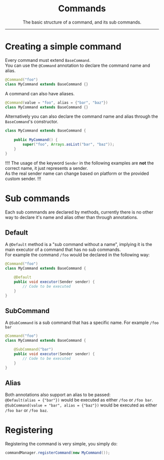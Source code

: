 <center><h1>Commands</h1></center>
<center>
<p>The basic structure of a command, and its sub commands.</p>
</center>

---

# Creating a simple command
Every command must extend `BaseCommand`.  
You can use the `@Command` annotation to declare the command name and alias.
```java
@Command("foo")
class MyCommand extends BaseCommand {}
```
A command can also have aliases.
```java
@Command(value = "foo", alias = {"bar", "baz"})
class MyCommand extends BaseCommand {}
```
Alternatively you can also declare the command name and alias through the `BaseCommand`'s constructor.
```java
class MyCommand extends BaseCommand {
    
    public MyCommand() {
        super("foo", Arrays.asList("bar", "baz"));
    }
}
```
!!!!
The usage of the keyword `Sender` in the following examples are **not** the correct name, it just represents a sender.  
As the real sender name can change based on platform or the provided custom sender.
!!!

# Sub commands
Each sub commands are declared by methods, currently there is no other way to declare it's name and alias other than through annotations.

## Default
A `@Default` method is a "sub command without a name", implying it is the main executor of a command that has no sub commands.  
For example the command `/foo` would be declared in the following way:
```java
@Command("foo")
class MyCommand extends BaseCommand {

    @Default
    public void executor(Sender sender) {
        // Code to be executed
    }
}
```

## SubCommand
A `@SubCommand` is a sub command that has a specific name. For example `/foo bar`
```java
@Command("foo")
class MyCommand extends BaseCommand {

    @SubCommand("bar")
    public void executor(Sender sender) {
        // Code to be executed
    }
}
```

## Alias
Both annotations also support an alias to be passed:  
`@Default(alias = {"bar"})` would be executed as either `/foo` or `/foo bar`.  
`@SubCommand(value = "bar", alias = {"baz"})` would be executed as either `/foo bar` or `/foo baz`.

# Registering
Registering the command is very simple, you simply do:
```java
commandManager.registerCommand(new MyCommand());
```
